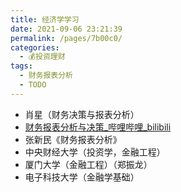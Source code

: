 ```yaml
---
title: 经济学学习
date: 2021-09-06 23:21:39
permalink: /pages/7b00c0/
categories:
  - 💰投资理财
tags:
  - 财务报表分析
  - TODO
---
```

- 肖星（财务决策与报表分析）
- [财务报表分析与决策_哔哩哔哩_bilibili](https://www.bilibili.com/video/BV1354y1L7kg/)
- 张新民《财务报表分析》
- 中央财经大学（投资学，金融工程）
- 厦门大学（金融工程）（郑振龙）
- 电子科技大学（金融学基础）